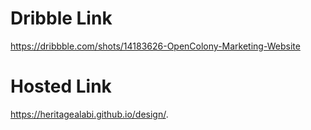 # Dribble Link
https://dribbble.com/shots/14183626-OpenColony-Marketing-Website

# Hosted Link
https://heritagealabi.github.io/design/.
